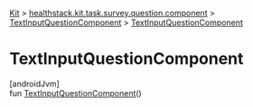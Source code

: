 
[Kit](../../../kit.html) > [healthstack.kit.task.survey.question.component](../index.html) > [TextInputQuestionComponent](index.html) > [TextInputQuestionComponent](-text-input-question-component.html)



# TextInputQuestionComponent



[androidJvm]\
fun [TextInputQuestionComponent](-text-input-question-component.html)()




